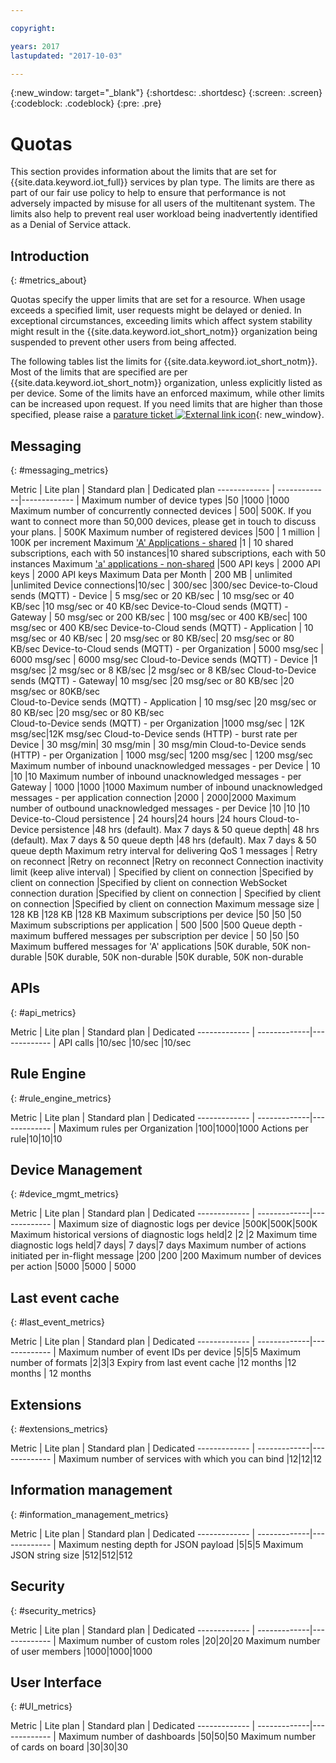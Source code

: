 ```yaml
---

copyright:

years: 2017
lastupdated: "2017-10-03"

---
```


{:new_window: target="\_blank"}
{:shortdesc: .shortdesc}
{:screen: .screen}
{:codeblock: .codeblock}
{:pre: .pre}


# Quotas
This section provides information about the limits that are set for {{site.data.keyword.iot_full}} services by plan type. The limits are there as part of our fair use policy to help to ensure that performance is not adversely impacted by misuse for all users of the multitenant system. The limits also help to prevent real user workload being inadvertently identified as a Denial of Service attack.

## Introduction
{: #metrics_about}

Quotas specify the upper limits that are set for a resource. When usage exceeds a specified limit, user requests might be delayed or denied. In exceptional circumstances, exceeding limits which affect system stability might result in the {{site.data.keyword.iot_short_notm}} organization being suspended to prevent other users from being affected.

The following tables list the limits for {{site.data.keyword.iot_short_notm}}. Most of the limits that are specified are per {{site.data.keyword.iot_short_notm}} organization, unless explicitly listed as per device. Some of the limits have an enforced maximum, while other limits can be increased upon request. If you need limits that are higher than those specified, please raise a [parature ticket ![External link icon](../../../icons/launch-glyph.svg)](https://support.ng.bluemix.net/gethelp/){: new_window}.

## Messaging
{: #messaging_metrics}

Metric        | Lite plan      | Standard plan      | Dedicated plan
------------- | -------------|------------- |
Maximum number of device types |50 |1000 |1000
Maximum number of concurrently connected devices | 500| 500K. If you want to connect more than 50,000 devices, please get in touch to discuss your plans. | 500K
Maximum number of registered devices |500 | 1 million | 100K per increment
Maximum ['A' Applications - shared](../applications/mqtt.html#scalable_apps) |1 | 10 shared subscriptions, each with 50 instances|10 shared subscriptions, each with 50 instances
Maximum ['a' applications - non-shared](../applications/mqtt.html#client_connections) |500 API keys | 2000 API keys | 2000 API keys
Maximum Data per Month | 200 MB | unlimited |unlimited
Device connections|10/sec | 300/sec |300/sec
Device-to-Cloud sends (MQTT) - Device | 5 msg/sec or 20 KB/sec | 10 msg/sec or 40 KB/sec |10 msg/sec or 40 KB/sec
Device-to-Cloud sends (MQTT) - Gateway  | 50 msg/sec or 200 KB/sec | 100 msg/sec or 400 KB/sec| 100 msg/sec or 400 KB/sec
Device-to-Cloud sends (MQTT) - Application | 10 msg/sec or 40 KB/sec | 20 msg/sec or 80 KB/sec| 20 msg/sec or 80 KB/sec
Device-to-Cloud sends (MQTT) - per Organization | 5000 msg/sec | 6000 msg/sec | 6000 msg/sec
Cloud-to-Device sends (MQTT) - Device  |1 msg/sec |2 msg/sec or 8 KB/sec |2 msg/sec or 8 KB/sec
Cloud-to-Device sends (MQTT) - Gateway| 10 msg/sec |20 msg/sec or 80 KB/sec  |20 msg/sec or 80KB/sec  
Cloud-to-Device sends (MQTT) - Application | 10 msg/sec |20 msg/sec or 80 KB/sec |20 msg/sec or 80 KB/sec  
Cloud-to-Device sends (MQTT) - per Organization |1000 msg/sec | 12K msg/sec|12K msg/sec
Cloud-to-Device sends (HTTP) - burst rate per Device | 30 msg/min| 30 msg/min  | 30 msg/min
Cloud-to-Device sends (HTTP) - per Organization |  1000 msg/sec|  1200 msg/sec  |  1200 msg/sec
Maximum number of inbound unacknowledged messages - per Device | 10 |10 |10
Maximum number of inbound unacknowledged messages - per Gateway | 1000 |1000 |1000
Maximum number of inbound unacknowledged messages - per application connection  |2000 | 2000|2000
Maximum number of outbound unacknowledged messages - per Device |10  |10 |10
Device-to-Cloud persistence | 24 hours|24 hours |24 hours
Cloud-to-Device persistence |48 hrs (default). Max 7 days & 50 queue depth| 48 hrs (default). Max 7 days & 50 queue depth  |48 hrs (default). Max 7 days & 50 queue depth
Maximum retry interval for delivering QoS 1 messages | Retry on reconnect |Retry on reconnect |Retry on reconnect
Connection inactivity limit (keep alive interval) | Specified by client on connection |Specified by client on connection  |Specified by client on connection
WebSocket connection duration |Specified by client on connection | Specified by client on connection  |Specified by client on connection
Maximum message size | 128 KB |128 KB |128 KB
Maximum subscriptions per device |50 |50 |50
Maximum subscriptions per application | 500 |500 |500
Queue depth - maximum buffered messages per subscription per device | 50 |50 |50
Maximum buffered messages for 'A' applications |50K durable, 50K non-durable |50K durable, 50K non-durable |50K durable, 50K non-durable


## APIs
{: #api_metrics}

Metric        | Lite plan      | Standard plan       | Dedicated
------------- | -------------|------------- |
API calls |10/sec |10/sec |10/sec

## Rule Engine
{: #rule_engine_metrics}

Metric        | Lite plan      | Standard plan       | Dedicated
------------- | -------------|------------- |
Maximum rules per Organization |100|1000|1000
Actions per rule|10|10|10

## Device Management
{: #device_mgmt_metrics}

Metric        | Lite plan      | Standard plan       | Dedicated
------------- | -------------|------------- |
Maximum size of diagnostic logs per device |500K|500K|500K
Maximum historical versions of diagnostic logs held|2  |2 |2
Maximum time diagnostic logs held|7 days| 7 days|7 days
Maximum number of actions initiated per in-flight message |200 |200 |200
Maximum number of devices per action |5000 |5000 | 5000

## Last event cache
{: #last_event_metrics}

Metric        | Lite plan      | Standard plan       | Dedicated
------------- | -------------|------------- |
Maximum number of event IDs per device |5|5|5
Maximum number of formats |2|3|3
Expiry from last event cache |12 months |12 months | 12 months

## Extensions
{: #extensions_metrics}

Metric        | Lite plan      | Standard plan       | Dedicated
------------- | -------------|------------- |
Maximum number of services with which you can bind |12|12|12

## Information management
{: #information_management_metrics}

Metric        | Lite plan      | Standard plan       | Dedicated
------------- | -------------|------------- |
Maximum nesting depth for JSON payload |5|5|5
Maximum JSON string size |512|512|512

## Security
{: #security_metrics}

Metric        | Lite plan      | Standard plan       | Dedicated
------------- | -------------|------------- |
Maximum number of custom roles |20|20|20
Maximum number of user members |1000|1000|1000

## User Interface
{: #UI_metrics}

Metric        | Lite plan      | Standard plan       | Dedicated
------------- | -------------|------------- |
Maximum number of dashboards |50|50|50
Maximum number of cards on board |30|30|30
